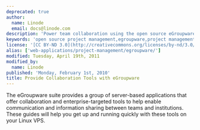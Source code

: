 ```yaml
---
deprecated: true
author:
  name: Linode
  email: docs@linode.com
description: 'Power team collaboration using the open source eGroupware suite of applications.'
keywords: 'open source project management,egroupware,project management'
license: '[CC BY-ND 3.0](http://creativecommons.org/licenses/by-nd/3.0/us/)'
alias: ['web-applications/project-management/egroupware/']
modified: Tuesday, April 19th, 2011
modified_by:
  name: Linode
published: 'Monday, February 1st, 2010'
title: Provide Collaboration Tools with eGroupware
---
```


The eGroupware suite provides a group of server-based applications that offer collaboration and enterprise-targeted tools to help enable communication and information sharing between teams and institutions. These guides will help you get up and running quickly with these tools on your Linux VPS.
